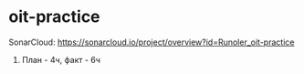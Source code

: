 # oit-practice
SonarCloud: https://sonarcloud.io/project/overview?id=Runoler_oit-practice

1. План - 4ч, факт - 6ч
